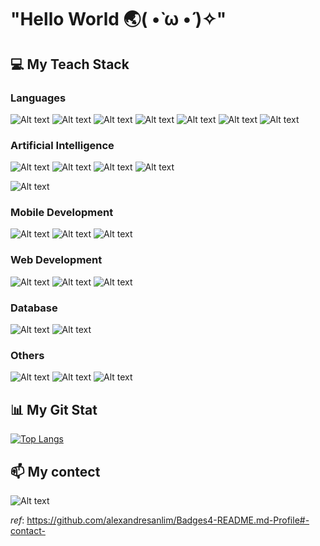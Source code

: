 # "Hello World  🌏( •̀ ω •́ )✧"

## 💻 My Teach Stack
### Languages
![Alt text](https://img.shields.io/badge/Python-FFD43B?style=for-the-badge&logo=python&logoColor=blue)
![Alt text](https://img.shields.io/badge/Dart-0175C2?style=for-the-badge&logo=dart&logoColor=white)
![Alt text](https://img.shields.io/badge/C%2B%2B-00599C?style=for-the-badge&logo=c%2B%2B&logoColor=white)
![Alt text](https://img.shields.io/badge/JavaScript-323330?style=for-the-badge&logo=javascript&logoColor=F7DF1E)
![Alt text](https://img.shields.io/badge/TypeScript-007ACC?style=for-the-badge&logo=typescript&logoColor=white)
![Alt text](https://img.shields.io/badge/Go-00ADD8?style=for-the-badge&logo=go&logoColor=white)
![Alt text](https://img.shields.io/badge/R-276DC3?style=for-the-badge&logo=r&logoColor=white)


### Artificial Intelligence 
![Alt text](https://img.shields.io/badge/Keras-FF0000?style=for-the-badge&logo=keras&logoColor=white)
![Alt text](https://img.shields.io/badge/PyTorch-EE4C2C?style=for-the-badge&logo=pytorch&logoColor=white)
![Alt text](https://img.shields.io/badge/TensorFlow-FF6F00?style=for-the-badge&logo=tensorflow&logoColor=white)
![Alt text](https://img.shields.io/badge/dialogflow-FF9800?style=for-the-badge&logo=dialogflow&logoColor=white)

![Alt text](https://img.shields.io/badge/Kaggle-20BEFF?style=for-the-badge&logo=Kaggle&logoColor=white)

### Mobile Development
![Alt text](https://img.shields.io/badge/Flutter-02569B?style=for-the-badge&logo=flutter&logoColor=white)
![Alt text](https://img.shields.io/badge/Android-3DDC84?style=for-the-badge&logo=android&logoColor=white)
![Alt text](https://img.shields.io/badge/Swift-20BEFF?style=for-the-badge&logo=swift&logoColor=white)

### Web Development
![Alt text](https://img.shields.io/badge/Node.js-339933?style=for-the-badge&logo=nodedotjs&logoColor=white)
![Alt text](https://img.shields.io/badge/React-20232A?style=for-the-badge&logo=react&logoColor=61DAFB)
![Alt text](https://img.shields.io/badge/Express.js-000000?style=for-the-badge&logo=express&logoColor=white)

### Database 
![Alt text](https://img.shields.io/badge/MongoDB-4EA94B?style=for-the-badge&logo=mongodb&logoColor=white)
![Alt text](https://img.shields.io/badge/MySQL-005C84?style=for-the-badge&logo=mysql&logoColor=white)

### Others
![Alt text](https://img.shields.io/badge/Railway-131415?style=for-the-badge&logo=railway&logoColor=white)
![Alt text](https://img.shields.io/badge/PowerBI-F2C811?style=for-the-badge&logo=PowerBI&logoColor=white)
![Alt text](https://img.shields.io/badge/Postman-FF6C37?style=for-the-badge&logo=Postman&logoColor=white)

## 📊 My Git Stat
[![Top Langs](https://github-readme-stats.vercel.app/api/top-langs/?username=Kitiyaparnnn&layout=compact&theme=transparent)](https://github.com/anuraghazra/github-readme-stats)

## 📫 My contect
![Alt text](https://img.shields.io/badge/Gmail-parn.takhum%40gmail.com-red)

*ref*: https://github.com/alexandresanlim/Badges4-README.md-Profile#-contact-

<!--
**Kitiyaparnnn/Kitiyaparnnn** is a ✨ _special_ ✨ repository because its `README.md` (this file) appears on your GitHub profile.

Here are some ideas to get you started:

- 🔭 I’m currently working on ...
- 🌱 I’m currently learning ...
- 👯 I’m looking to collaborate on ...
- 🤔 I’m looking for help with ...
- 💬 Ask me about ...
- 📫 How to reach me: ...
- 😄 Pronouns: ...
- ⚡ Fun fact: ...
-->
